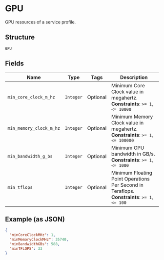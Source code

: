 
# GPU

GPU resources of a service profile.

## Structure

`GPU`

## Fields

| Name | Type | Tags | Description |
|  --- | --- | --- | --- |
| `min_core_clock_m_hz` | `Integer` | Optional | Minimum Core Clock value in megahertz.<br>**Constraints**: `>= 1`, `<= 10000` |
| `min_memory_clock_m_hz` | `Integer` | Optional | Minimum Memory Clock value in megahertz.<br>**Constraints**: `>= 1`, `<= 100000` |
| `min_bandwidth_g_bs` | `Integer` | Optional | Minimum GPU bandwidth in GB/s.<br>**Constraints**: `>= 1`, `<= 1000` |
| `min_tflops` | `Integer` | Optional | Minimum Floating Point Operations Per Second in Teraflops.<br>**Constraints**: `>= 1`, `<= 100` |

## Example (as JSON)

```json
{
  "minCoreClockMHz": 1,
  "minMemoryClockMHz": 35740,
  "minBandwidthGBs": 588,
  "minTFLOPS": 33
}
```

